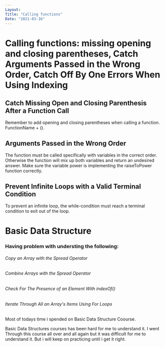 ```yaml
---
Layout:
Title: "Calling functions"
Date: "2021-03-16"
---
```

# Calling functions: missing opening and closing parentheses, Catch Arguments Passed in the Wrong Order, Catch Off By One Errors When Using Indexing

## Catch Missing Open and Closing Parenthesis After a Function Call

Remember to add opening and closing parentheses when calling a function.
FunctionName + (). 

## Arguments Passed in the Wrong Order 

The function must be called specifically with variables in the correct order. Otherwise the function will mix up both variables and return an undesired answer.
Make sure the variable power is implementing the raiseToPower function correctly.

## Prevent Infinite Loops with a Valid Terminal Condition

To prevent an infinite loop, the while-condition must reach a terminal condition to exit out of the loop.

# Basic Data Structure

### Having problem with understing the following:

###### Copy an Array with the Spread Operator
###### Combine Arrays with the Spread Operator
###### Check For The Presence of an Element With indexOf()
###### Iterate Through All an Array's Items Using For Loops

Most of todays time i spended on Basic Data Structure Coourse.

Basic Data Structures courses has been hard for me to understand it. I went Through this course all over and all again but it was difficult for me to understand it. But i will keep on practicing until i get it right.
